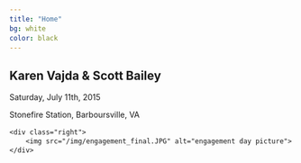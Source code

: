 ```yaml
---
title: "Home"
bg: white
color: black
---
```


<div class="align-fix">
    <div class="left">
        <h2><strong>Karen Vajda & Scott Bailey</strong></h2>
        <p>Saturday, July 11th, 2015</p>
        <p>Stonefire Station, Barboursville, VA</p>
    </div>

    <div class="right">
        <img src="/img/engagement_final.JPG" alt="engagement day picture">
    </div>
</div>
